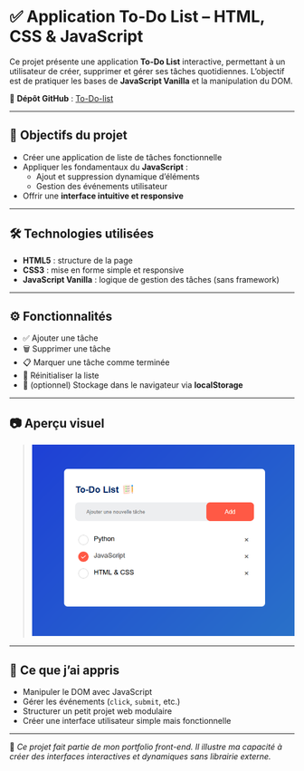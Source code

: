 # ✅ Application To-Do List – HTML, CSS & JavaScript

Ce projet présente une application **To-Do List** interactive, permettant à un utilisateur de créer, supprimer et gérer ses tâches quotidiennes. L’objectif est de pratiquer les bases de **JavaScript Vanilla** et la manipulation du DOM.

🔗 **Dépôt GitHub** : [To-Do-list](https://github.com/JWulfran/To-Do-list.git)

---

## 🎯 Objectifs du projet

- Créer une application de liste de tâches fonctionnelle
- Appliquer les fondamentaux du **JavaScript** :
  - Ajout et suppression dynamique d’éléments
  - Gestion des événements utilisateur
- Offrir une **interface intuitive et responsive**

---

## 🛠️ Technologies utilisées

- **HTML5** : structure de la page
- **CSS3** : mise en forme simple et responsive
- **JavaScript Vanilla** : logique de gestion des tâches (sans framework)

---

## ⚙️ Fonctionnalités

- ✅ Ajouter une tâche
- 🗑️ Supprimer une tâche
- 📋 Marquer une tâche comme terminée
- 🧹 Réinitialiser la liste
- 💾 (optionnel) Stockage dans le navigateur via **localStorage**

---

## 📷 Aperçu visuel

> ![Capture d'écran](./images/Screenshort.png)

---

## 🧠 Ce que j’ai appris

- Manipuler le DOM avec JavaScript
- Gérer les événements (`click`, `submit`, etc.)
- Structurer un petit projet web modulaire
- Créer une interface utilisateur simple mais fonctionnelle

---

📂 _Ce projet fait partie de mon portfolio front-end. Il illustre ma capacité à créer des interfaces interactives et dynamiques sans librairie externe._
